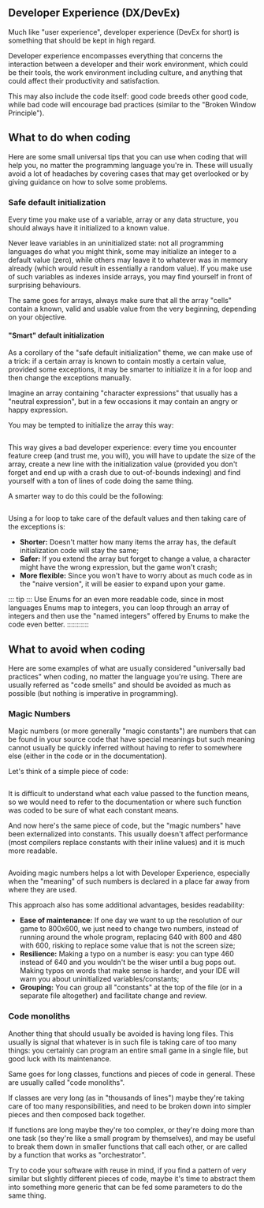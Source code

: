 Developer Experience (DX/DevEx)
-------------------------------

Much like "user experience", developer experience (DevEx for short) is something that should be kept in high regard.

Developer experience encompasses everything that concerns the interaction between a developer and their work environment, which could be their tools, the work environment including culture, and anything that could affect their productivity and satisfaction.

This may also include the code itself: good code breeds other good code, while bad code will encourage bad practices (similar to the "Broken Window Principle").

What to do when coding
----------------------

Here are some small universal tips that you can use when coding that will help you, no matter the programming language you're in. These will usually avoid a lot of headaches by covering cases that may get overlooked or by giving guidance on how to solve some problems.

### Safe default initialization

Every time you make use of a variable, array or any data structure, you should always have it initialized to a known value.

Never leave variables in an uninitialized state: not all programming languages do what you might think, some may initialize an integer to a default value (zero), while others may leave it to whatever was in memory already (which would result in essentially a random value). If you make use of such variables as indexes inside arrays, you may find yourself in front of surprising behaviours.

The same goes for arrays, always make sure that all the array "cells" contain a known, valid and usable value from the very beginning, depending on your objective.

#### "Smart" default initialization

As a corollary of the "safe default initialization" theme, we can make use of a trick: if a certain array is known to contain mostly a certain value, provided some exceptions, it may be smarter to initialize it in a for loop and then change the exceptions manually.

Imagine an array containing "character expressions" that usually has a "neutral expression", but in a few occasions it may contain an angry or happy expression.

You may be tempted to initialize the array this way:

```{src="computer_science/naive_array_init" caption="A naive array initialization"}
```

This way gives a bad developer experience: every time you encounter feature creep (and trust me, you will), you will have to update the size of the array, create a new line with the initialization value (provided you don't forget and end up with a crash due to out-of-bounds indexing) and find yourself with a ton of lines of code doing the same thing.

A smarter way to do this could be the following:

```{src="computer_science/smart_array_init" caption="A smarter array initialization"}
```

Using a for loop to take care of the default values and then taking care of the exceptions is:

- **Shorter:** Doesn't matter how many items the array has, the default initialization code will stay the same;
- **Safer:** If you extend the array but forget to change a value, a character might have the wrong expression, but the game won't crash;
- **More flexible:** Since you won't have to worry about as much code as in the "naive version", it will be easier to expand upon your game.

::: tip :::
Use Enums for an even more readable code, since in most languages Enums map to integers, you can loop through an array of integers and then use the "named integers" offered by Enums to make the code even better.
:::::::::::


What to avoid when coding
-------------------------

Here are some examples of what are usually considered "universally bad practices" when coding, no matter the language you're using. There are usually referred as "code smells" and should be avoided as much as possible (but nothing is imperative in programming).

### Magic Numbers

Magic numbers (or more generally "magic constants") are numbers that can be found in your source code that have special meanings but such meaning cannot usually be quickly inferred without having to refer to somewhere else (either in the code or in the documentation).

Let's think of a simple piece of code:

```{src="computer_science/magic_numbers_1" caption="A piece of code featuring some magic numbers"}
```

It is difficult to understand what each value passed to the function means, so we would need to refer to the documentation or where such function was coded to be sure of what each constant means.

And now here's the same piece of code, but the "magic numbers" have been externalized into constants. This usually doesn't affect performance (most compilers replace constants with their inline values) and it is much more readable.

```{src="computer_science/magic_numbers_2" caption="A piece of code after magic numbers are removed"}
```

Avoiding magic numbers helps a lot with Developer Experience, especially when the "meaning" of such numbers is declared in a place far away from where they are used.

This approach also has some additional advantages, besides readability:

- **Ease of maintenance:** If one day we want to up the resolution of our game to 800x600, we just need to change two numbers, instead of running around the whole program, replacing 640 with 800 and 480 with 600, risking to replace some value that is not the screen size;
- **Resilience:** Making a typo on a number is easy: you can type 460 instead of 640 and you wouldn't be the wiser until a bug pops out. Making typos on words that make sense is harder, and your IDE will warn you about uninitialized variables/constants;
- **Grouping:** You can group all "constants" at the top of the file (or in a separate file altogether) and facilitate change and review.

### Code monoliths

Another thing that should usually be avoided is having long files. This usually is signal that whatever is in such file is taking care of too many things: you certainly can program an entire small game in a single file, but good luck with its maintenance.

Same goes for long classes, functions and pieces of code in general. These are usually called "code monoliths".

If classes are very long (as in "thousands of lines") maybe they're taking care of too many responsibilities, and need to be broken down into simpler pieces and then composed back together.

If functions are long maybe they're too complex, or they're doing more than one task (so they're like a small program by themselves), and may be useful to break them down in smaller functions that call each other, or are called by a function that works as "orchestrator".

Try to code your software with reuse in mind, if you find a pattern of very similar but slightly different pieces of code, maybe it's time to abstract them into something more generic that can be fed some parameters to do the same thing.
